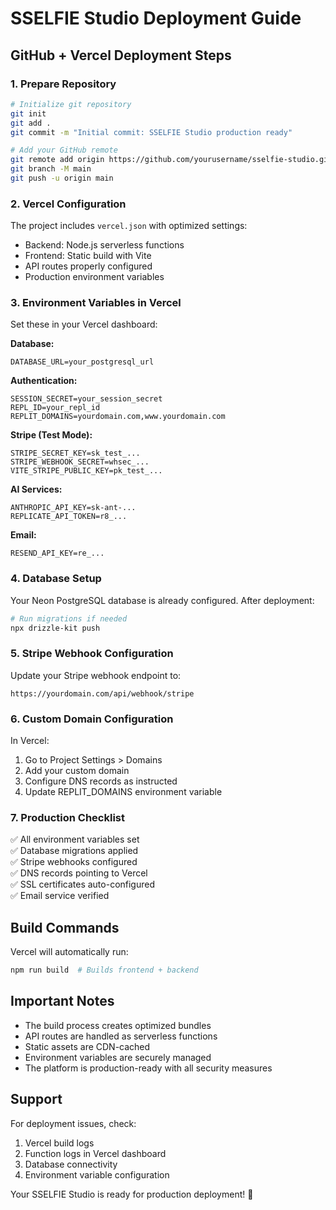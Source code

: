 # SSELFIE Studio Deployment Guide

## GitHub + Vercel Deployment Steps

### 1. Prepare Repository
```bash
# Initialize git repository
git init
git add .
git commit -m "Initial commit: SSELFIE Studio production ready"

# Add your GitHub remote
git remote add origin https://github.com/yourusername/sselfie-studio.git
git branch -M main
git push -u origin main
```

### 2. Vercel Configuration

The project includes `vercel.json` with optimized settings:
- Backend: Node.js serverless functions
- Frontend: Static build with Vite
- API routes properly configured
- Production environment variables

### 3. Environment Variables in Vercel

Set these in your Vercel dashboard:

**Database:**
```
DATABASE_URL=your_postgresql_url
```

**Authentication:**
```
SESSION_SECRET=your_session_secret
REPL_ID=your_repl_id
REPLIT_DOMAINS=yourdomain.com,www.yourdomain.com
```

**Stripe (Test Mode):**
```
STRIPE_SECRET_KEY=sk_test_...
STRIPE_WEBHOOK_SECRET=whsec_...
VITE_STRIPE_PUBLIC_KEY=pk_test_...
```

**AI Services:**
```
ANTHROPIC_API_KEY=sk-ant-...
REPLICATE_API_TOKEN=r8_...
```

**Email:**
```
RESEND_API_KEY=re_...
```

### 4. Database Setup

Your Neon PostgreSQL database is already configured. After deployment:

```bash
# Run migrations if needed
npx drizzle-kit push
```

### 5. Stripe Webhook Configuration

Update your Stripe webhook endpoint to:
```
https://yourdomain.com/api/webhook/stripe
```

### 6. Custom Domain Configuration

In Vercel:
1. Go to Project Settings > Domains
2. Add your custom domain
3. Configure DNS records as instructed
4. Update REPLIT_DOMAINS environment variable

### 7. Production Checklist

✅ All environment variables set  
✅ Database migrations applied  
✅ Stripe webhooks configured  
✅ DNS records pointing to Vercel  
✅ SSL certificates auto-configured  
✅ Email service verified  

## Build Commands

Vercel will automatically run:
```bash
npm run build  # Builds frontend + backend
```

## Important Notes

- The build process creates optimized bundles
- API routes are handled as serverless functions
- Static assets are CDN-cached
- Environment variables are securely managed
- The platform is production-ready with all security measures

## Support

For deployment issues, check:
1. Vercel build logs
2. Function logs in Vercel dashboard
3. Database connectivity
4. Environment variable configuration

Your SSELFIE Studio is ready for production deployment! 🚀